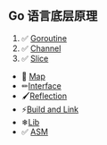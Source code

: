 ## Go 语言底层原理


1. ✅ [Goroutine](Goroutine.md)
2. ✅ [Channel](channel.md)
3. ✅ [Slice](slice.md)
* 📝 [Map](map.md)
* ✏[Interface](Interface.md) 
* 🖌[Reflection](reflection.md) 
* ⚡[Build and Link](build.md) 
* ❄[Lib](lib.md) 
* ✅ [ASM](asm.md) 





